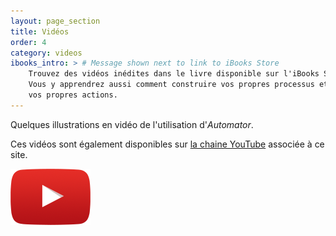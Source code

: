```yaml
---
layout: page_section
title: Vidéos
order: 4
category: videos
ibooks_intro: > # Message shown next to link to iBooks Store
    Trouvez des vidéos inédites dans le livre disponible sur l'iBooks Store. 
    Vous y apprendrez aussi comment construire vos propres processus et développer 
    vos propres actions.
---
```


Quelques illustrations en vidéo de l'utilisation d'*Automator*.

Ces vidéos sont également disponibles sur [la chaine YouTube][YouTube] 
associée à ce site.

[![Automatisez.net sur YouTube](/img/logos/YouTube-social-icon_red_128px.png)][YouTube]

[YouTube]: https://www.youtube.com/user/sgamel/featured
